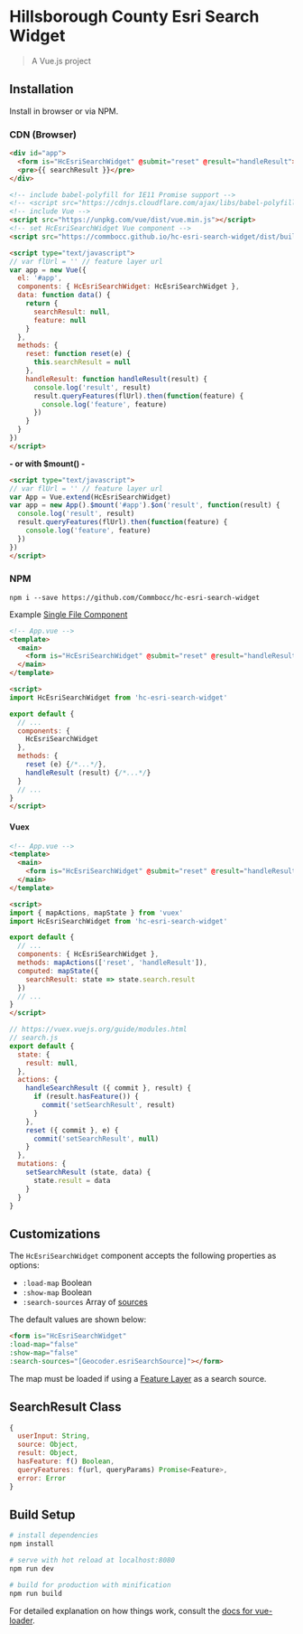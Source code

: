 # Hillsborough County Esri Search Widget

> A Vue.js project

## Installation

Install in browser or via NPM.

### CDN (Browser)

```html
<div id="app">
  <form is="HcEsriSearchWidget" @submit="reset" @result="handleResult"></form>
  <pre>{{ searchResult }}</pre>
</div>

<!-- include babel-polyfill for IE11 Promise support -->
<!-- <script src="https://cdnjs.cloudflare.com/ajax/libs/babel-polyfill/6.26.0/polyfill.min.js"></script> -->
<!-- include Vue -->
<script src="https://unpkg.com/vue/dist/vue.min.js"></script>
<!-- set HcEsriSearchWidget Vue component -->
<script src="https://commbocc.github.io/hc-esri-search-widget/dist/build.js"></script>

<script type="text/javascript">
// var flUrl = '' // feature layer url
var app = new Vue({
  el: '#app',
  components: { HcEsriSearchWidget: HcEsriSearchWidget },
  data: function data() {
    return {
      searchResult: null,
      feature: null
    }
  },
  methods: {
    reset: function reset(e) {
      this.searchResult = null
    },
    handleResult: function handleResult(result) {
      console.log('result', result)
      result.queryFeatures(flUrl).then(function(feature) {
        console.log('feature', feature)
      })
    }
  }
})
</script>
```

**- or with $mount() -**

```html
<script type="text/javascript">
// var flUrl = '' // feature layer url
var App = Vue.extend(HcEsriSearchWidget)
var app = new App().$mount('#app').$on('result', function(result) {
  console.log('result', result)
  result.queryFeatures(flUrl).then(function(feature) {
    console.log('feature', feature)
  })
})
</script>
```

### NPM

`npm i --save https://github.com/Commbocc/hc-esri-search-widget`

Example [Single File Component](https://vuejs.org/v2/guide/single-file-components.html)

```html
<!-- App.vue -->
<template>
  <main>
    <form is="HcEsriSearchWidget" @submit="reset" @result="handleResult"></form>
  </main>
</template>

<script>
import HcEsriSearchWidget from 'hc-esri-search-widget'

export default {
  // ...
  components: {
    HcEsriSearchWidget
  },
  methods: {
    reset (e) {/*...*/},
    handleResult (result) {/*...*/}
  }
  // ...
}
</script>
```

#### Vuex

```html
<!-- App.vue -->
<template>
  <main>
    <form is="HcEsriSearchWidget" @submit="reset" @result="handleResult"></form>
  </main>
</template>

<script>
import { mapActions, mapState } from 'vuex'
import HcEsriSearchWidget from 'hc-esri-search-widget'

export default {
  // ...
  components: { HcEsriSearchWidget },
  methods: mapActions(['reset', 'handleResult']),
  computed: mapState({
    searchResult: state => state.search.result
  })
  // ...
}
</script>
```

```js
// https://vuex.vuejs.org/guide/modules.html
// search.js
export default {
  state: {
    result: null,
  },
  actions: {
    handleSearchResult ({ commit }, result) {
      if (result.hasFeature()) {
        commit('setSearchResult', result)
      }
    },
    reset ({ commit }, e) {
      commit('setSearchResult', null)
    }
  },
  mutations: {
    setSearchResult (state, data) {
      state.result = data
    }
  }
}
```

## Customizations

The `HcEsriSearchWidget` component accepts the following properties as options:

* `:load-map` Boolean
* `:show-map` Boolean
* `:search-sources` Array of [sources](https://developers.arcgis.com/javascript/latest/api-reference/esri-widgets-Search.html#sources)

The default values are shown below:

```html
<form is="HcEsriSearchWidget"
:load-map="false"
:show-map="false"
:search-sources="[Geocoder.esriSearchSource]"></form>
```

The map must be loaded if using a [Feature Layer](https://developers.arcgis.com/javascript/latest/api-reference/esri-widgets-Search.html#FeatureLayerSource) as a search source.

## SearchResult Class

```js
{  
  userInput: String,
  source: Object,
  result: Object,
  hasFeature: f() Boolean,
  queryFeatures: f(url, queryParams) Promise<Feature>,
  error: Error
}
```

## Build Setup

``` bash
# install dependencies
npm install

# serve with hot reload at localhost:8080
npm run dev

# build for production with minification
npm run build
```

For detailed explanation on how things work, consult the [docs for vue-loader](http://vuejs.github.io/vue-loader).
